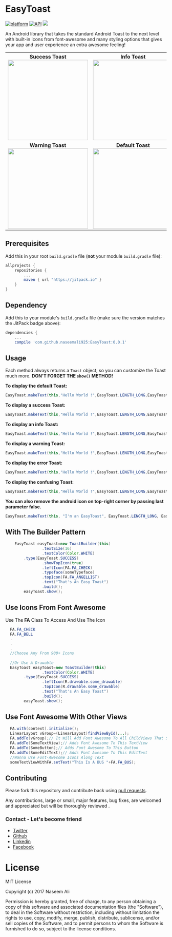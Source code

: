 # EasyToast
[![platform](https://img.shields.io/badge/platform-Android-yellow.svg)](https://www.android.com)
[![API](https://img.shields.io/badge/API-16%2B-brightgreen.svg?style=plastic)](https://android-arsenal.com/api?level=16)
[![](https://jitpack.io/v/naseemali925/EasyToast.svg)](https://jitpack.io/#naseemali925/EasyToast)

An Android library that takes the standard Android Toast to the next level with built-in icons from font-awesome and many styling options that gives your app and user experience an extra awesome feeling!


<table>
  <tr>
    <td>
      <center>
	      <b>Success Toast</b></br>
      <img src="https://raw.githubusercontent.com/naseemali925/EasyToast/master/images/success.png" width="250">
      </center>
    </td>
    <td>
      <center>
	      <b>Info Toast</b></br>
      <img src="https://raw.githubusercontent.com/naseemali925/EasyToast/master/images/info.png" width="250">
      </center>
    </td>
    <td>
      <center>
	      <b>Error Toast</b></br>
      <img src="https://raw.githubusercontent.com/naseemali925/EasyToast/master/images/error.png" width="250">
      </center>
    </td>
  </tr>
  <tr>
    <td>
      <center>
	      <b>Warning Toast</b></br>
      <img src="https://raw.githubusercontent.com/naseemali925/EasyToast/master/images/warning.png" width="250">
      </center>
    </td>
    <td>
      <center>
	      <b>Default Toast</b></br>
      <img src="https://raw.githubusercontent.com/naseemali925/EasyToast/master/images/default.png" width="250">
      </center>
    </td>
    <td>
      <center>
	      <b>Confusing Toast</b></br>
      <img src="https://raw.githubusercontent.com/naseemali925/EasyToast/master/images/confuse.png" width="250">
      </center>
    </td>
  </tr>
 </table>

## Prerequisites

Add this in your root `build.gradle` file (**not** your module `build.gradle` file):

```gradle
allprojects {
	repositories {
		...
		maven { url "https://jitpack.io" }
	}
}
```

## Dependency

Add this to your module's `build.gradle` file (make sure the version matches the JitPack badge above):

```gradle
dependencies {
	...
	compile 'com.github.naseemali925:EasyToast:0.0.1'
```
## Usage

Each method always returns a `Toast` object, so you can customize the Toast much more. **DON'T FORGET THE `show()` METHOD!**

**To display the default Toast:**

``` java
EasyToast.makeText(this,"Hello World !",EasyToast.LENGTH_LONG,EasyToast.DEFAULT);
```
**To display a success Toast:**

``` java
EasyToast.makeText(this,"Hello World !",EasyToast.LENGTH_LONG,EasyToast.SUCCESS);
```
**To display an info Toast:**

``` java
EasyToast.makeText(this,"Hello World !",EasyToast.LENGTH_LONG,EasyToast.INFO);
```
**To display a warning Toast:**

``` java
EasyToast.makeText(this,"Hello World !",EasyToast.LENGTH_LONG,EasyToast.WARNING);
```
**To display the error Toast:**

``` java
EasyToast.makeText(this,"Hello World !",EasyToast.LENGTH_LONG,EasyToast.ERROR);
```
**To display the confusing Toast:**

``` java
EasyToast.makeText(this,"Hello World !",EasyToast.LENGTH_LONG,EasyToast.CONFUSING);
```
**You can also remove the android icon on top-right corner by passing last parameter false.**
``` java
EasyToast.makeText(this, "I'm an EasyToast", EasyToast.LENGTH_LONG, EasyToast.INFO, false).show();
```

## With The Builder Pattern

```java
	EasyToast easyToast=new ToastBuilder(this)
                .textSize(16)
                .textColor(Color.WHITE)
		.type(EasyToast.SUCCESS)
                .showTopIcon(true)
                .leftIcon(FA.FA_CHECK)
                .typeface(someTypeface)
                .topIcon(FA.FA_ANGELLIST)
                .text("That's An Easy Toast")
                .build();
        easyToast.show();
```

## Use Icons From Font Awesome

Use The **FA** Class To Access And Use The Icon
```java
  FA.FA_CHECK
  FA.FA_BELL
  .
  .
  .
  //Choose Any From 900+ Icons
  
  //Or Use A Drawable
  EasyToast easyToast=new ToastBuilder(this)
                .textColor(Color.WHITE)
		.type(EasyToast.SUCCESS)
                .leftIcon(R.drawable.some_drawable)
                .topIcon(R.drawable.some_drawable)
                .text("That's An Easy Toast")
                .build();
        easyToast.show();
```

## Use Font Awesome With Other Views
```java
  FA.with(context).initialize();
  LinearLayout vGroup=(LinearLayout)findViewById(...);
  FA.addTo(vGroup);// It Will Add Font Awesome To All ChildViews That Supports Text(TextView,EditText,Button)
  FA.addTo(SomeTextView);// Adds Font Awesome To This TextView
  FA.addTo(SomeButton);// Adds Font Awesome To This Button
  FA.addTo(SomeEditText);// Adds Font Awesome To This EditText
  //Wanna Use Font-Awesome Icons Along Text
  someTextViewWithFA.setText("This Is A BUS "+FA.FA_BUS);

```

## Contributing

Please fork this repository and contribute back using
[pull requests](https://github.com/naseemali925/EasyToast/pulls).

Any contributions, large or small, major features, bug fixes, are welcomed and appreciated
but will be thoroughly reviewed .

### Contact - Let's become friend
- [Twitter](https://twitter.com/thisismenaseem)
- [Github](https://github.com/naseemali925)
- [Linkedin](https://www.linkedin.com/in/naseem-ali-86842b144/)
- [Facebook](https://www.facebook.com/naseem.ali.1466)

# License

MIT License

Copyright (c) 2017 Naseem Ali

Permission is hereby granted, free of charge, to any person obtaining a copy
of this software and associated documentation files (the "Software"), to deal
in the Software without restriction, including without limitation the rights
to use, copy, modify, merge, publish, distribute, sublicense, and/or sell
copies of the Software, and to permit persons to whom the Software is
furnished to do so, subject to the license conditions.
